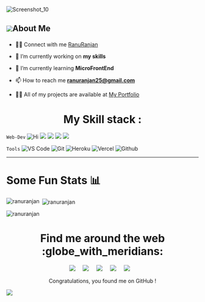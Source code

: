 <!-- <h1 align="center">Hi <img src="https://raw.githubusercontent.com/MartinHeinz/MartinHeinz/master/wave.gif" width="30px">, I'm RanuRanjan</h1>
<h3 align="center">A Full Stack Web Developer</h3> -->



![Screenshot_10](https://user-images.githubusercontent.com/53153822/144397988-db3bf1c0-d6bc-4264-adf2-7b5515597da6.png)



## <p style="display:flex; align-items: center"> <img src="https://img.icons8.com/color/48/000000/user-male-circle--v2.png"/> About Me </p> 

- 👨‍💻 Connect with me [RanuRanjan](https://www.linkedin.com/in/ranuranjan25/)
-  🔭 I’m currently working on **my skills**



- 🌱 I’m currently learning **MicroFrontEnd**


- 📫 How to reach me **ranuranjan25@gmail.com**

- 👨‍💻 All of my projects are available at  [My Portfolio](https://ranu-portfolio.vercel.app/)








<h1 align="center"> My Skill stack :</h1>




 `Web-Dev`    ![Hi](https://img.shields.io/badge/React-20232A?style=for-the-badge&logo=react&logoColor=61DAFB) ![](https://img.shields.io/badge/JavaScript-323330?style=for-the-badge&logo=javascript&logoColor=F7DF1E) ![](https://img.shields.io/badge/HTML-239120?style=for-the-badge&logo=html5&logoColor=white) ![](	https://img.shields.io/badge/CSS-239120?&style=for-the-badge&logo=css3&logoColor=white) ![](https://img.shields.io/badge/MongoDB-4EA94B?style=for-the-badge&logo=mongodb&logoColor=white)

`Tools`        ![VS Code](https://img.shields.io/badge/Visual_Studio_Code-5D1A60?style=for-the-badge&logo=visual%20studio%20code&logoColor=white) ![Git](https://img.shields.io/badge/Git-682181?style=for-the-badge&logo=git&logoColor=white) ![Heroku](https://img.shields.io/badge/Heroku-AA2690?style=for-the-badge&logo=heroku&logoColor=white) ![Vercel](https://img.shields.io/badge/vercel-AA42F1.svg?style=for-the-badge&logo=vercel&logoColor=white) ![Github](https://img.shields.io/badge/GitHub-100000?style=for-the-badge&logo=github&logoColor=white)



<hr>


<h1 align="left"> Some Fun Stats 📊 </h1>



<p><img align="left" src="https://github-readme-stats.vercel.app/api/top-langs?username=ranuranjan&show_icons=true&locale=en&layout=compact" alt="ranuranjan" /></p>

<p>&nbsp;<img align="center" src="https://github-readme-stats.vercel.app/api?username=ranuranjan&show_icons=true&locale=en" alt="ranuranjan" /></p>

<p><img align="center" src="https://github-readme-streak-stats.herokuapp.com/?user=ranuranjan&" alt="ranuranjan" /></p>


 

<h1 align="center"> Find me around the web :globe_with_meridians:</h1>
<p align="center">
  <a href="https://www.linkedin.com/in/ranuranjan25/"><img src="https://img.shields.io/badge/linkedin-%230077B5.svg?&style=for-the-badge&logo=linkedin&logoColor=white" /></a>&nbsp;&nbsp;&nbsp;&nbsp;
  <a href="mailto:ranuranjan25@gmail.com"><img src="https://img.shields.io/badge/gmail-%23D14836.svg?&style=for-the-badge&logo=gmail&logoColor=white" /></a>&nbsp;&nbsp;&nbsp;&nbsp;
  <a href="https://twitter.com/RanuRanjan25"><img src="https://img.shields.io/badge/twitter-%231DA1F2.svg?&style=for-the-badge&logo=twitter&logoColor=white" /></a>&nbsp;&nbsp;&nbsp;&nbsp;
  <a href="https://www.instagram.com/meranusingh/"><img src="https://img.shields.io/badge/Instagram-E4405F?style=for-the-badge&logo=instagram&logoColor=white" /></a>&nbsp;&nbsp;&nbsp;&nbsp;
  <a href="https://medium.com/@ranuranjan25"><img src="https://img.shields.io/badge/medium-%2312100E.svg?&style=for-the-badge&logo=medium&logoColor=white" /></a>&nbsp;&nbsp;&nbsp;&nbsp;
</p>

 <p align="center"> Congratulations, you found me on GitHub ! </p>




 <img  src="https://raw.githubusercontent.com/Trilokia/Trilokia/379277808c61ef204768a61bbc5d25bc7798ccf1/bottom_header.svg" />
